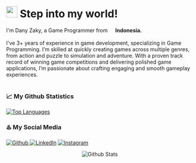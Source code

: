 <h1><img src="https://emojis.slackmojis.com/emojis/images/1531849430/4246/blob-sunglasses.gif?1531849430" width="30"/> Step into my world!</h1>

<p>I'm Dany Zaky, a Game Programmer from <img src="https://cdn-icons-png.flaticon.com/512/5372/5372807.png" width="13"/> <b>Indonesia.</b>
<br/>
<br/>
I've 3+ years of experience in game development, specializing in Game Programming. I’m skilled at quickly creating games across multiple genres, from action and puzzle to simulation and adventure. With a proven track record of winning game competitions and delivering polished game applications, I’m passionate about crafting engaging and smooth gameplay experiences.

<h1> </h1>


### 📈 My Github Statistics

<a href="https://github.com/danyzaky" align="left"><img src="https://github-readme-stats.vercel.app/api/top-langs/?username=danyzaky&langs_count=10&title_color=0891b2&text_color=ffffff&icon_color=0891b2&bg_color=1c1917&hide_border=true&locale=en&custom_title=Top%20%Languages" alt="Top Languages" /></a>

### ♨️ My Social Media
<p><a href="https://github.com/danyzaky" target="_blank"><img alt="Github" src="https://img.shields.io/badge/GitHub-%2312100E.svg?&style=for-the-badge&logo=Github&logoColor=white" /> <a href="https://www.linkedin.com/in/danyzaky" target="_blank"><img alt="LinkedIn" src="https://img.shields.io/badge/linkedin-%230077B5.svg?&style=for-the-badge&logo=linkedin&logoColor=white" /></a> <a href="https://www.instagram.com/dnyzkyd/" target="_blank"><img alt="Instagram" src="https://img.shields.io/badge/instagram-%23E4405F.svg?&style=for-the-badge&logo=instagram&logoColor=white" /></a>
</p>

  
<p align="center">
        <img src="https://raw.githubusercontent.com/mayhemantt/mayhemantt/Update/svg/Bottom.svg" alt="Github Stats" />
</p>
